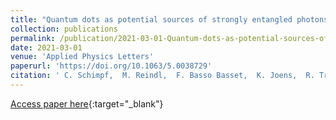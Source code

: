```yaml
---
title: "Quantum dots as potential sources of strongly entangled photons: Perspectives and challenges for applications in quantum networks"
collection: publications
permalink: /publication/2021-03-01-Quantum-dots-as-potential-sources-of-strongly-entangled-photons-Perspectives-and-challenges-for-applications-in-quantum-networks
date: 2021-03-01
venue: 'Applied Physics Letters'
paperurl: 'https://doi.org/10.1063/5.0038729'
citation: ' C. Schimpf,  M. Reindl,  F. Basso Basset,  K. Joens,  R. Trotta,  A. Rastelli,  Applied Physics Letters 118, 100502 (2021).'
---
```

[Access paper here](https://doi.org/10.1063/5.0038729){:target="_blank"}
